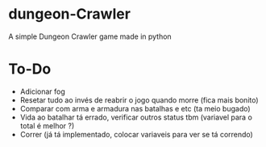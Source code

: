 # dungeon-Crawler

A simple Dungeon Crawler game made in python

# To-Do

- Adicionar fog
- Resetar tudo ao invés de reabrir o jogo quando morre (fica mais bonito)
- Comparar com arma e armadura nas batalhas e etc (ta meio bugado)
- Vida ao batalhar tá errado, verificar outros status tbm (variavel para o total é melhor ?)
- Correr (já tá implementado, colocar variaveis para ver se tá correndo)
